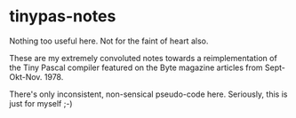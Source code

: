 # tinypas-notes
Nothing too useful here. Not for the faint of heart also.

These are my extremely convoluted notes towards a reimplementation of the Tiny Pascal compiler featured on the Byte magazine articles from Sept-Okt-Nov. 1978.

There's only inconsistent, non-sensical pseudo-code here. Seriously, this is just for myself ;-)
